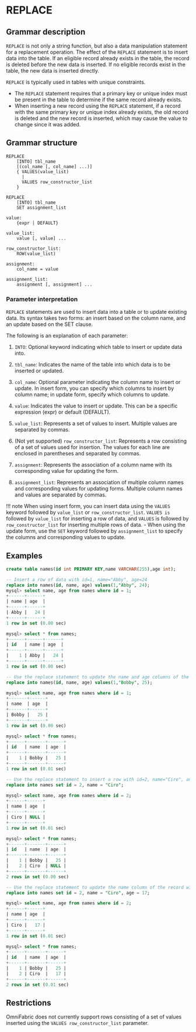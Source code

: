 # **REPLACE**

## **Grammar description**

`REPLACE` is not only a string function, but also a data manipulation statement for a replacement operation. The effect of the `REPLACE` statement is to insert data into the table. If an eligible record already exists in the table, the record is deleted before the new data is inserted. If no eligible records exist in the table, the new data is inserted directly.

`REPLACE` is typically used in tables with unique constraints.

- The `REPLACE` statement requires that a primary key or unique index must be present in the table to determine if the same record already exists.
- When inserting a new record using the `REPLACE` statement, if a record with the same primary key or unique index already exists, the old record is deleted and the new record is inserted, which may cause the value to change since it was added.

## **Grammar structure**

```
REPLACE
    [INTO] tbl_name
    [(col_name [, col_name] ...)]
    { VALUES(value_list)
      |
      VALUES row_constructor_list
    }

REPLACE
    [INTO] tbl_name
    SET assignment_list

value:
    {expr | DEFAULT}

value_list:
    value [, value] ...

row_constructor_list:
    ROW(value_list)

assignment:
    col_name = value

assignment_list:
    assignment [, assignment] ...
```

### Parameter interpretation

`REPLACE` statements are used to insert data into a table or to update existing data. Its syntax takes two forms: an insert based on the column name, and an update based on the SET clause.

The following is an explanation of each parameter:

1. `INTO`: Optional keyword indicating which table to insert or update data into.

2. `tbl_name`: Indicates the name of the table into which data is to be inserted or updated.

3. `col_name`: Optional parameter indicating the column name to insert or update. In insert form, you can specify which columns to insert by column name; in update form, specify which columns to update.

4. `value`: Indicates the value to insert or update. This can be a specific expression (expr) or default (DEFAULT).

5. `value_list`: Represents a set of values to insert. Multiple values are separated by commas.

6. (Not yet supported) `row_constructor_list`: Represents a row consisting of a set of values used for insertion. The values for each line are enclosed in parentheses and separated by commas.

7. `assignment`: Represents the association of a column name with its corresponding value for updating the form.

8. `assignment_list`: Represents an association of multiple column names and corresponding values for updating forms. Multiple column names and values are separated by commas.

!!! note
    When using insert form, you can insert data using the `VALUES` keyword followed by `value_list` or `row_constructor_list`. `VALUES is` followed by `value_list` for inserting a row of data, and `VALUES` is followed by `row_constructor_list` for inserting multiple rows of data. - When using the update form, use the `SET` keyword followed by `assignment_list` to specify the columns and corresponding values to update.

## **Examples**

```sql
create table names(id int PRIMARY KEY,name VARCHAR(255),age int);

-- Insert a row of data with id=1, name="Abby", age=24
replace into names(id, name, age) values(1,"Abby", 24);
mysql> select name, age from names where id = 1;
+------+------+
| name | age  |
+------+------+
| Abby |   24 |
+------+------+
1 row in set (0.00 sec)

mysql> select * from names;
+------+------+------+
| id   | name | age  |
+------+------+------+
|    1 | Abby |   24 |
+------+------+------+
1 row in set (0.00 sec)

-- Use the replace statement to update the name and age columns of the record with id=1 to the values "Bob" and 25.
replace into names(id, name, age) values(1,"Bobby", 25);

mysql> select name, age from names where id = 1;
+-------+------+
| name  | age  |
+-------+------+
| Bobby |   25 |
+-------+------+
1 row in set (0.00 sec)

mysql> select * from names;
+------+-------+------+
| id   | name  | age  |
+------+-------+------+
|    1 | Bobby |   25 |
+------+-------+------+
1 row in set (0.01 sec)

-- Use the replace statement to insert a row with id=2, name="Ciro", and age NULL.
replace into names set id = 2, name = "Ciro";

mysql> select name, age from names where id = 2;
+------+------+
| name | age  |
+------+------+
| Ciro | NULL |
+------+------+
1 row in set (0.01 sec)

mysql> select * from names;
+------+-------+------+
| id   | name  | age  |
+------+-------+------+
|    1 | Bobby |   25 |
|    2 | Ciro  | NULL |
+------+-------+------+
2 rows in set (0.00 sec)

-- Use the replace statement to update the name column of the record with id=2 to the value "Ciro" and the age column to the value 17
replace into names set id = 2, name = "Ciro", age = 17;

mysql> select name, age from names where id = 2;
+------+------+
| name | age  |
+------+------+
| Ciro |   17 |
+------+------+
1 row in set (0.01 sec)

mysql> select * from names;
+------+-------+------+
| id   | name  | age  |
+------+-------+------+
|    1 | Bobby |   25 |
|    2 | Ciro  |   17 |
+------+-------+------+
2 rows in set (0.01 sec)
```

## **Restrictions**

OmniFabric does not currently support rows consisting of a set of values inserted using the `VALUES row_constructor_list` parameter.
